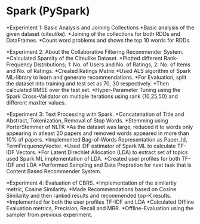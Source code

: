 # Spark (PySpark)

*Experiment 1: Basic Analysis and Joining Collections
  *Basic analysis of the given dataset (citeulike).
  *Joining of the collections for both RDDs and DataFrames.
  *Count word problems and shows the top 10 words for RDDs.

*Experiment 2: About the Collaborative Filtering Recommender System.
  *Calculated Sparsity of the Citeulike Dataset.
  *Plotted different Rank-Frequency Distributions; 1: No. of Users and No. of Ratings, 2: No. of Items and No. of Ratings.
  *Created Ratings Matrix
  *Used ALS algorithm of Spark ML-library to learn and generate recommendations.
  *For Evaluation, split the dataset into training and test set as 70, 30 respectively.
  *Then calculated RMSE over the test set.
  *Hyper-Parameter Tuning using the Spark Cross-Validator on multiple iterations using rank {10,25,50} and different maxIter values.
  
*Experiment 3: Text Processing with Spark.
  *Concatenation of Title and Abstract, Tokenization, Removal of Stop Words.
  *Stemming using PorterStemmer of NLTK
  *As the dataset was large, reduced it to words only appearing in atleast 20 papers and removed words appeared in more than 10% of papers.
  *Implemented Bag-of-Words Representation as Paper_Id, TermFrequencyVector.
  *Used IDF estimator of Spark ML to calculate TF-IDF Vectors.
  *For Latent Direchlet Allocation (LDA) to extract set of topics used Spark ML implementation of LDA.
  *Created user profiles for both TF-IDF and LDA
  *Performed Sampling and Data Prepration for next task that is Content Based Recommender System.

*Experiment 4: Evaluation of CBRS.
  *Implementation of the similartiy metric, Cosine Similarity.
  *Made Recommendations based on Cosine Similarity and then ranked results and recommended top-K results.
  *Implemented for both the user profiles TF-IDF and LDA
  *Calculated Offline Evaluation metrics, Precision, Recall and MRR.
  *Offline-Evaluation using the sampler from previous experiment. 
